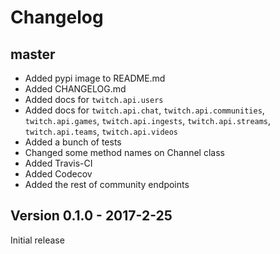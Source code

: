 # Changelog

## master

- Added pypi image to README.md
- Added CHANGELOG.md
- Added docs for `twitch.api.users`
- Added docs for `twitch.api.chat`, `twitch.api.communities`, `twitch.api.games`,
`twitch.api.ingests`, `twitch.api.streams`, `twitch.api.teams`, `twitch.api.videos`
- Added a bunch of tests
- Changed some method names on Channel class
- Added Travis-CI
- Added Codecov
- Added the rest of community endpoints

## Version 0.1.0 - 2017-2-25

Initial release
